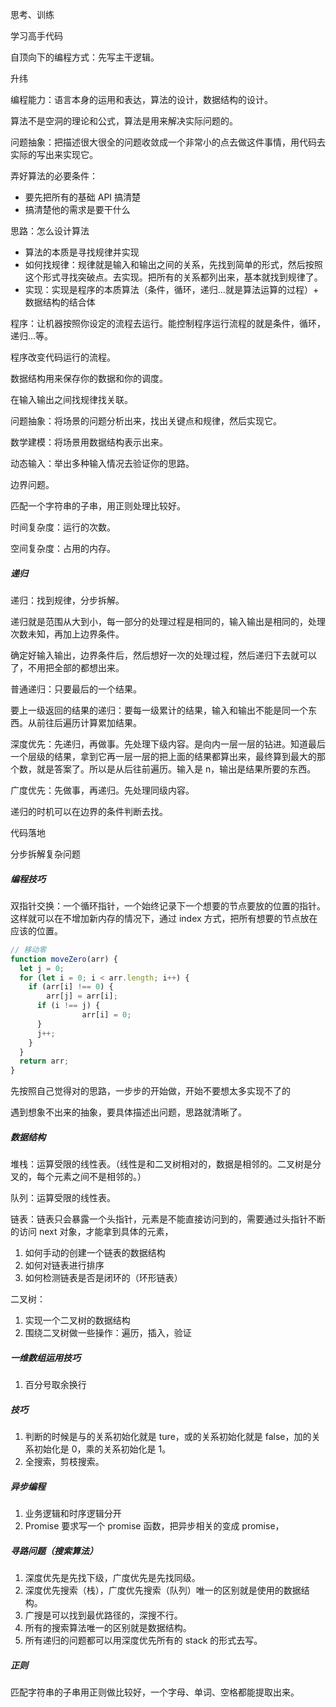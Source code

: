 思考、训练

学习高手代码

自顶向下的编程方式：先写主干逻辑。

升纬



编程能力：语言本身的运用和表达，算法的设计，数据结构的设计。



算法不是空洞的理论和公式，算法是用来解决实际问题的。



问题抽象：把描述很大很全的问题收敛成一个非常小的点去做这件事情，用代码去实际的写出来实现它。



弄好算法的必要条件：

* 要先把所有的基础 API 搞清楚
* 搞清楚他的需求是要干什么



思路：怎么设计算法

* 算法的本质是寻找规律并实现
* 如何找规律：规律就是输入和输出之间的关系，先找到简单的形式，然后按照这个形式寻找突破点。去实现。把所有的关系都列出来，基本就找到规律了。
* 实现：实现是程序的本质算法（条件，循环，递归...就是算法运算的过程）+ 数据结构的结合体



程序：让机器按照你设定的流程去运行。能控制程序运行流程的就是条件，循环，递归...等。

程序改变代码运行的流程。

数据结构用来保存你的数据和你的调度。

在输入输出之间找规律找关联。

问题抽象：将场景的问题分析出来，找出关键点和规律，然后实现它。

数学建模：将场景用数据结构表示出来。

动态输入：举出多种输入情况去验证你的思路。

边界问题。



匹配一个字符串的子串，用正则处理比较好。



时间复杂度：运行的次数。

空间复杂度：占用的内存。



##### 递归

递归：找到规律，分步拆解。

递归就是范围从大到小，每一部分的处理过程是相同的，输入输出是相同的，处理次数未知，再加上边界条件。

确定好输入输出，边界条件后，然后想好一次的处理过程，然后递归下去就可以了，不用把全部的都想出来。

普通递归：只要最后的一个结果。

要上一级返回的结果的递归：要每一级累计的结果，输入和输出不能是同一个东西。从前往后遍历计算累加结果。

深度优先：先递归，再做事。先处理下级内容。是向内一层一层的钻进。知道最后一个层级的结果，拿到它再一层一层的把上面的结果都算出来，最终算到最大的那个数，就是答案了。所以是从后往前遍历。输入是 n，输出是结果所要的东西。

广度优先：先做事，再递归。先处理同级内容。

递归的时机可以在边界的条件判断去找。

代码落地

分步拆解复杂问题

##### 编程技巧

双指针交换：一个循环指针，一个始终记录下一个想要的节点要放的位置的指针。这样就可以在不增加新内存的情况下，通过 index 方式，把所有想要的节点放在应该的位置。

```js
// 移动零
function moveZero(arr) {
  let j = 0;
  for (let i = 0; i < arr.length; i++) {
    if (arr[i] !== 0) {
    	arr[j] = arr[i];
      if (i !== j) {
				arr[i] = 0;
      }
      j++;
    }
  }
  return arr;
}
```







先按照自己觉得对的思路，一步步的开始做，开始不要想太多实现不了的

遇到想象不出来的抽象，要具体描述出问题，思路就清晰了。

##### 数据结构

堆栈：运算受限的线性表。（线性是和二叉树相对的，数据是相邻的。二叉树是分叉的，每个元素之间不是相邻的。）

队列：运算受限的线性表。

链表：链表只会暴露一个头指针，元素是不能直接访问到的，需要通过头指针不断的访问 next 对象，才能拿到具体的元素，

1. 如何手动的创建一个链表的数据结构
2. 如何对链表进行排序
3. 如何检测链表是否是闭环的（环形链表）

二叉树：

1. 实现一个二叉树的数据结构
2. 围绕二叉树做一些操作：遍历，插入，验证

##### 一维数组运用技巧

1. 百分号取余换行

##### 技巧

1. 判断的时候是与的关系初始化就是 ture，或的关系初始化就是 false，加的关系初始化是 0，乘的关系初始化是 1。
2. 全搜索，剪枝搜索。

##### 异步编程

1. 业务逻辑和时序逻辑分开
2. Promise 要求写一个 promise 函数，把异步相关的变成 promise，

##### 寻路问题（搜索算法）

1. 深度优先是先找下级，广度优先是先找同级。
2. 深度优先搜索（栈），广度优先搜索（队列）唯一的区别就是使用的数据结构。
3. 广搜是可以找到最优路径的，深搜不行。
4. 所有的搜索算法唯一的区别就是数据结构。
5. 所有递归的问题都可以用深度优先所有的 stack 的形式去写。

##### 正则

匹配字符串的子串用正则做比较好，一个字母、单词、空格都能提取出来。

